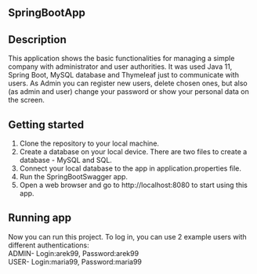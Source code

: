 ## SpringBootApp

## Description

This application shows the basic functionalities for managing a simple company with administrator and user authorities. It was used Java 11, Spring Boot, MySQL database and Thymeleaf just to communicate with users. As Admin you can register new users, delete chosen ones, but also (as admin and user) change your password or show your personal data on the screen.

## Getting started

1. Clone the repository to your local machine.
2. Create a database on your local device. There are two files to create a database - MySQL and SQL.
3. Connect your local database to the app in application.properties file.
4. Run the SpringBootSwagger app.
5. Open a web browser and go to http://localhost:8080 to start using this app.

## Running app

Now you can run this project. To log in, you can use 2 example users with different authentications:<br>
ADMIN- Login:arek99, Password:arek99<br>
USER- Login:maria99, Password:maria99
